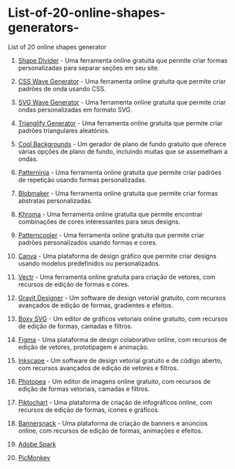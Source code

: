 # List-of-20-online-shapes-generators-
List of 20 online shapes generator






1. [Shape Divider](https://www.shapedivider.app/) - Uma ferramenta online gratuita que permite criar formas personalizadas para separar seções em seu site.

2. [CSS Wave Generator](https://css-wave-generator.netlify.app/) - Uma ferramenta online gratuita que permite criar padrões de onda usando CSS.

3. [SVG Wave Generator](https://www.svgwavegenerator.com/) - Uma ferramenta online gratuita que permite criar ondas personalizadas em formato SVG.

4. [Trianglify Generator](https://trianglify.io/) - Uma ferramenta online gratuita que permite criar padrões triangulares aleatórios.

5. [Cool Backgrounds](https://coolbackgrounds.io/) - Um gerador de plano de fundo gratuito que oferece várias opções de plano de fundo, incluindo muitas que se assemelham a ondas.

6. [Patterninja](https://patterninja.com/) - Uma ferramenta online gratuita que permite criar padrões de repetição usando formas personalizadas.

7. [Blobmaker](https://www.blobmaker.app/) - Uma ferramenta online gratuita que permite criar formas abstratas personalizadas.

8. [Khroma](https://khroma.co/) - Uma ferramenta online gratuita que permite encontrar combinações de cores interessantes para seus designs.

9. [Patterncooler](https://www.patterncooler.com/) - Uma ferramenta online gratuita que permite criar padrões personalizados usando formas e cores.

10. [Canva](https://www.canva.com/) - Uma plataforma de design gráfico que permite criar designs usando modelos predefinidos ou personalizados.

11. [Vectr](https://vectr.com/) - Uma ferramenta online gratuita para criação de vetores, com recursos de edição de formas e cores.

12. [Gravit Designer](https://www.designer.io/) - Um software de design vetorial gratuito, com recursos avançados de edição de formas, gradientes e efeitos.

13. [Boxy SVG](https://boxy-svg.com/) - Um editor de gráficos vetoriais online gratuito, com recursos de edição de formas, camadas e filtros.

14. [Figma](https://www.figma.com/) - Uma plataforma de design colaborativo online, com recursos de edição de vetores, prototipagem e animação.

15. [Inkscape](https://inkscape.org/) - Um software de design vetorial gratuito e de código aberto, com recursos avançados de edição de vetores e filtros.

16. [Photopea](https://www.photopea.com/) - Um editor de imagens online gratuito, com recursos de edição de formas vetoriais, camadas e filtros.

17. [Piktochart](https://piktochart.com/) - Uma plataforma de criação de infográficos online, com recursos de edição de formas, ícones e gráficos.

18. [Bannersnack](https://www.bannersnack.com/) - Uma plataforma de criação de banners e anúncios online, com recursos de edição de formas, animações e efeitos.

19. [Adobe Spark](https://spark.adobe.com/)

20. [PicMonkey](https://www.picmonkey.com/)
